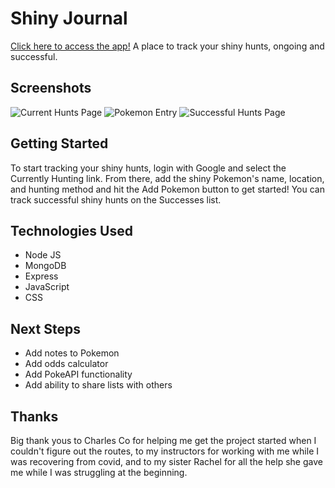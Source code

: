 # Shiny Journal
[Click here to access the app!](https://shiny-journal-project-2.herokuapp.com/)
A place to track your shiny hunts, ongoing and successful.

## Screenshots
![Current Hunts Page](https://i.imgur.com/EtwzDoF.png)
![Pokemon Entry](https://i.imgur.com/QjM2ZRl.png)
![Successful Hunts Page](https://i.imgur.com/890ok7I.png)

## Getting Started
To start tracking your shiny hunts, login with Google and select the Currently Hunting link. From there, add the shiny Pokemon's name, location, and hunting method and hit the Add Pokemon button to get started! You can track successful shiny hunts on the Successes list.

## Technologies Used
* Node JS
* MongoDB
* Express
* JavaScript
* CSS

## Next Steps
* Add notes to Pokemon
* Add odds calculator
* Add PokeAPI functionality
* Add ability to share lists with others

## Thanks 

Big thank yous to Charles Co for helping me get the project started when I couldn't figure out the routes, to my instructors for working with me while I was recovering from covid, and to my sister Rachel for all the help she gave me while I was struggling at the beginning.